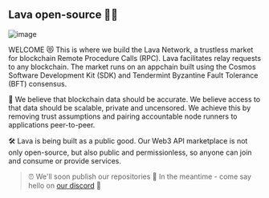 ## Lava open-source 🌋👋

![image](https://user-images.githubusercontent.com/2770565/203528359-dced4d06-f020-4b6a-bb5f-319124924689.png)



WELCOME 😻 This is where we build the Lava Network, a trustless market for blockchain Remote Procedure Calls (RPC).
Lava facilitates relay requests to any blockchain. 
The market runs on an appchain built using the Cosmos Software Development Kit (SDK) and Tendermint Byzantine Fault Tolerance (BFT) consensus.

🧠 We believe that blockchain data should be accurate. We believe access to that data should be scalable, private and uncensored. 
We achieve this by removing trust assumptions and pairing accountable node runners to applications peer-to-peer. 

🛠 Lava is being built as a public good. Our Web3 API marketplace is not only open-source, but also public and permissionless, so anyone can join and consume or provide services. 

> ⏰ We'll soon publish our repositories 👀
> In the meantime - come say hello on [our discord](https://discord.gg/5VcqgwMmkA) 🌋
